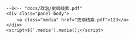 
    --8<-- "docs/政治/史纲线索.pdf"
    <div class="panel-body">
        <a class="media" href="史纲线索.pdf">123</a>  
    </div>
    <script>$('.media').media();</script>
    
